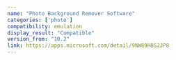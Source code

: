 ```yaml
---
name: "Photo Background Remover Software"
categories: ['photo']
compatibility: emulation
display_result: "Compatible"
version_from: "10.2"
link: https://apps.microsoft.com/detail/9NW89HBS2JP8
---
```

